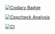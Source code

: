 [![Codacy Badge](https://app.codacy.com/project/badge/Grade/bbb71756400a4d52a23553af92297c12)](https://www.codacy.com/gh/sejal-patil-2112/M1_Snake_Game/dashboard?utm_source=github.com&amp;utm_medium=referral&amp;utm_content=sejal-patil-2112/M1_Snake_Game&amp;utm_campaign=Badge_Grade)

[![Cppcheck Analysis](https://github.com/sejal-patil-2112/M1_Snake_Game/actions/workflows/cppcheck.yml/badge.svg)](https://github.com/sejal-patil-2112/M1_Snake_Game/actions/workflows/cppcheck.yml)

[![CI](https://github.com/sejal-patil-2112/M1_Snake_Game/actions/workflows/CI.yml/badge.svg)](https://github.com/sejal-patil-2112/M1_Snake_Game/actions/workflows/CI.yml)
